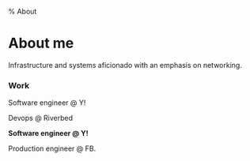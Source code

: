 % About
# About me

Infrastructure and systems aficionado with an emphasis on networking.

### Work

Software engineer @ Y!

Devops @ Riverbed

**Software engineer @ Y!**

Production engineer @ FB.
